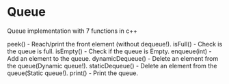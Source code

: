 # Queue
Queue implementation with 7 functions in c++

peek() - Reach/print the front element (without dequeue!).
isFull() - Check is the queue is full.
isEmpty() - Check if the queue is Empty.
enqueue(int) - Add an element to the queue.
dynamicDequeue() - Delete an element from the queue(Dynamic queue!).
staticDequeue() - Delete an element from the queue(Static queue!).
print() - Print the queue.
